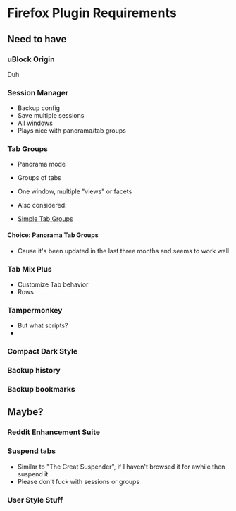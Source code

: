 # Firefox Plugin Requirements

## Need to have

### uBlock Origin

Duh

### Session Manager

- Backup config
- Save multiple sessions
- All windows
- Plays nice with panorama/tab groups

### Tab Groups

- Panorama mode
- Groups of tabs
- One window, multiple "views" or facets

- Also considered:
- [Simple Tab Groups](https://addons.mozilla.org/en-US/firefox/addon/simple-tab-groups/)

#### Choice: Panorama Tab Groups

- Cause it's been updated in the last three months and seems to work well

### Tab Mix Plus

- Customize Tab behavior
- Rows

### Tampermonkey

- But what scripts?
-

### Compact Dark Style


### Backup history

### Backup bookmarks

## Maybe?

### Reddit Enhancement Suite

### Suspend tabs

- Similar to "The Great Suspender", if I haven't browsed it for awhile then suspend it
- Please don't fuck with sessions or groups

### User Style Stuff
